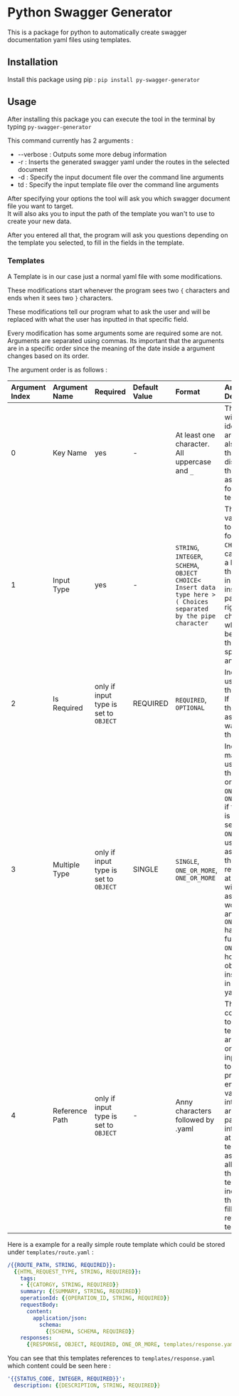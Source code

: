 # Python Swagger Generator

This is a package for python to automatically create swagger documentation yaml files using templates.

## Installation
Install this package using pip :
`pip install py-swagger-generator`


## Usage

After installing this package you can execute the tool in the terminal by typing
`py-swagger-generator`

This command currently has 2 arguments :
- --verbose : Outputs some more debug information
- -r        : Inserts the generated swagger yaml under the routes in the selected document
- -d        : Specify the input document file over the command line arguments
- td        : Specify the input template file over the command line arguments

After specifying your options the tool will ask you which swagger document file you want to target.\
It will also aks you to input the path of the template you wan't to use to create your new data.

After you entered all that, the program will ask you questions depending on the template you selected, to fill in the fields in the template.

### Templates

A Template is in our case just a normal yaml file with some modifications.

These modifications start whenever the program sees two `{` characters and ends when it sees two `}` characters.

These modifications tell our program what to ask the user and will be replaced with what the user has inputted in that specific field.

Every modification has some arguments some are required some are not.
Arguments are separated using commas.
Its important that the arguments are in a specific order since the meaning of the date inside a argument changes based on its order.

The argument order is as follows :

| Argument Index | Argument Name  | Required                              | Default Value | Format                                                                                                             | Argument Description                                                                                                                                                                                                                                                                                                                                                                                                                                                    |
|:---------------|:---------------|:--------------------------------------|:--------------|:-------------------------------------------------------------------------------------------------------------------|:------------------------------------------------------------------------------------------------------------------------------------------------------------------------------------------------------------------------------------------------------------------------------------------------------------------------------------------------------------------------------------------------------------------------------------------------------------------------|
| 0              | Key Name       | yes                                   | -             | At least one character. All uppercase and `_`                                                                      | This argument will be used to identify the argument and is also the name that will be displayed when the program is asking the user for a value in a template.                                                                                                                                                                                                                                                                                                          |
| 1              | Input Type     | yes                                   | -             | `STRING`, `INTEGER`, `SCHEMA`, `OBJECT` `CHOICE< Insert data type here >( Choices separated by the pipe character` | The type of the value you want to ask the user for. If set to `CHOICE` the user can choose from a list of values that you provide in the template inside the parentheses right after the choice data type, which will then be converted to the type you specify in the angle brackets.                                                                                                                                                                                  |
| 2              | Is Required    | only if input type is set to `OBJECT` | REQUIRED      | `REQUIRED`, `OPTIONAL`                                                                                             | Indicates if the user has to enter the value or not. If set to `OPTIONAL` the user will be asked if he wants to enter the value.                                                                                                                                                                                                                                                                                                                                        |
| 3              | Multiple Type  | only if input type is set to `OBJECT` | SINGLE        | `SINGLE`, `ONE_OR_MORE`, `ONE_OR_MORE`                                                                             | Indicates how many times the user can enter the value. It can only be set to `ONE_OR_MORE` or `ONE_OR_MORE_LIST` if the input type is set to `OBJECT`. If set to `ONE_OR_MORE` the user will be asked to enter all the values in the reference object at least once and will then be asked if he would like to add another object. `ONE_OR_MORE_LIST` has the same functionality as `ONE_OR_MORE`, however the object will be inserted as a list in the generated yaml. |
| 4              | Reference Path | only if input type is set to `OBJECT` | -             | Anny characters followed by .yaml                                                                                  | This argument contains the path to another template. This argument can only be set if the input type is set to `OBJECT`. If the program encounters this value it will interpret the argument as a path and interpret the file at the path as template. It will ask the user for all values that the referenced template includes and will then insert the filled yaml of the referenced template.                                                                       |

Here is a example for a really simple route template which could be stored under `templates/route.yaml` :

```yaml
/{{ROUTE_PATH, STRING, REQUIRED}}:
  {{HTML_REQUEST_TYPE, STRING, REQUIRED}}:
    tags:
    - {{CATORGY, STRING, REQUIRED}}
    summary: {{SUMMARY, STRING, REQUIRED}}
    operationId: {{OPERATION_ID, STRING, REQUIRED}}
    requestBody:
      content:
        application/json:
          schema:
            {{SCHEMA, SCHEMA, REQUIRED}}
    responses:
      {{RESPONSE, OBJECT, REQUIRED, ONE_OR_MORE, templates/response.yaml}}
```

You can see that this templates references to `templates/response.yaml` which content could be seen here :

```yaml
'{{STATUS_CODE, INTEGER, REQUIRED}}':
  description: {{DESCRIPTION, STRING, REQUIRED}}
```